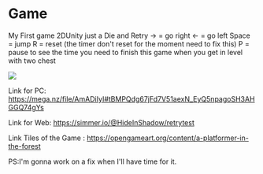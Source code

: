 # Game

My First game 2DUnity just a Die and Retry
-> = go right
<- = go left
Space = jump
R = reset (the timer don't reset for the moment need to fix this)
P = pause to see the time you need to finish this game when you get in level with two chest


<img src="https://opengameart.org/sites/default/files/styles/medium/public/mockup_3.png">



Link for PC: https://mega.nz/file/AmADiIyI#tBMPQdg67jFd7V51aexN_EyQ5npagoSH3AHGGQ74gYs

Link for Web: https://simmer.io/@HideInShadow/retrytest























Link Tiles of the Game : https://opengameart.org/content/a-platformer-in-the-forest

PS:I'm gonna work on a fix when I'll have time for it.
